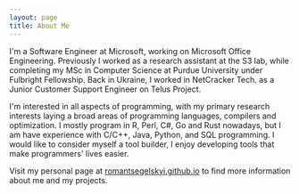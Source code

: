 ```yaml
---
layout: page
title: About Me
---
```


I'm a Software Engineer at Microsoft, working on Microsoft Office Engineering. Previously I worked as a research assistant at the S3 lab, while completing my MSc in Computer Science at Purdue University under Fulbright Fellowship. Back in Ukraine, I worked in NetCracker Tech. as a Junior Customer Support Engineer on Telus Project.


I'm interested in all aspects of programming, with my primary research interests laying a broad areas of programming languages, compilers and optimization. I mostly program in R, Perl, C#, Go and Rust nowadays, but I am have experience with C/C++, Java, Python, and SQL programming. I would like to consider myself a tool builder, I enjoy developing tools that make programmers' lives easier.


Visit my personal page at [romantsegelskyi.github.io](http://romantsegelskyi.github.io/) to find more information about me and my projects.
